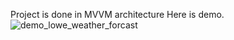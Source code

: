 Project is done in MVVM architecture
Here is demo.
![demo_lowe_weather_forcast](https://github.com/user-attachments/assets/31f4b0f2-ad88-49c0-8bda-6c7fa0792a22)
